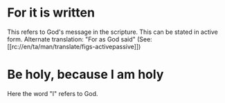 # For it is written

This refers to God's message in the scripture. This can be stated in active form. Alternate translation: "For as God said" (See: [[rc://en/ta/man/translate/figs-activepassive]])

# Be holy, because I am holy

Here the word "I" refers to God.

